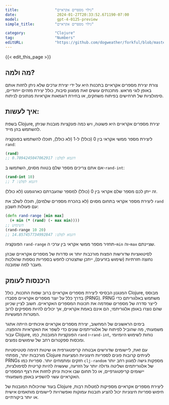 ```yaml
---
title:                "גילוי מספרים אקראיים"
date:                  2024-01-27T20:33:52.671190-07:00
model:                 gpt-4-0125-preview
simple_title:         "גילוי מספרים אקראיים"

category:             "Clojure"
tag:                  "Numbers"
editURL:              "https://github.com/dogweather/forkful/blob/master/content/he/clojure/generating-random-numbers.md"
---
```


{{< edit_this_page >}}

## מה ולמה?

צורת יצירת מספרים אקראיים בתכנות היא על ידי יצירת ערכים שלא ניתן לחזות אותם באופן לוגי מראש. מתכנתים עושים זאת ממגוון סיבות, כולל יצירת מזהים ייחודיים, סימולציות של תרחישים בפיתוח משחקים, או בחירת דוגמאות אקראיות מנתונים לניתוח.

## איך לעשות:

בשפת Clojure, יצירת מספרים אקראיים היא פשוטה, ויש כמה פונקציות מובנות שניתן להשתמש בהן מייד.

ליצירת מספר ממשי אקראי בין 0 (כולל) ל-1 (לא כולל), תוכלו להשתמש בפונקציה `rand`:

```Clojure
(rand)
;; דוגמא לפלט: 0.7094245047062917
```

אם אתם צריכים מספר שלם בטווח מסוים, השתמשו ב-`rand-int`:

```Clojure
(rand-int 10)
;; דוגמא לפלט: 7
```

זה ייתן לכם מספר שלם אקראי בין 0 (כולל) למספר שהעברתם כארגומנט (לא כולל).

ליצירת מספר אקראי בתחום מסוים (לא בהכרח מספרים שלמים), תוכלו לשלב את `rand` עם פעולות חשבון:

```Clojure
(defn rand-range [min max]
  (+ min (* (rand) (- max min))))
;; השימוש
(rand-range 10 20)
;; דוגמא לפלט: 14.857457734992847
```

הפונקציה `rand-range` תחזיר מספר ממשי אקראי בין ערכי ה-`min` וה-`max` שציינתם.

לסיטואציות שדורשות הפצות מורכבות יותר או סדרות של מספרים אקראיים שבהן נחוצה חזרתיות (שימוש בזרעים), ייתכן שתצטרכו לחפש בספריות נוספות שהולכות מעבר למה שמובנה.

## היכנסות לעומק

המנגנון הבסיסי ליצירת מספרים אקראיים ברוב שפות התכנות, כולל Clojure, מבוסס בדרך כלל על יוצר מספרים אקראיים פסבדו (PRNG). PRNG משתמש באלגוריתם כדי לייצר סדרה של מספרים שמדמה את תכונות המספרים האקראיים. חשוב לציין שכיוון שהם נוצרו באופן אלגוריתמי, הם אינם באמת אקראיים, אך יכולים להיות מספיקים לרוב המטרות המעשיות.

בימים הראשונים של המחשוב, יצירת מספרים אקראיים איכותיים הייתה אתגר משמעותי, מה שהוביל לפיתוח של אלגוריתמים שונים כדי לשפר את האקראיות וההפצה. עבור Clojure, הפונקציות המובנות, כמו `rand` ו-`rand-int`, נוחות לשימוש היומיומי ומכסות ספקטרום רחב של שימושים נפוצים.

עם זאת, ליישומים שדורשים אבטחה קריפטוגרפית או שיטות דגימה סטטיסטיות מורכבות יותר, מפתחי Clojure לעיתים קרובות פונים לספריות חיצוניות המציעות PRNGs חזקים ומתמחים יותר. ספריות כמו `clj-random` מספקות גישה למגוון רחב יותר של אלגוריתמים ושליטה גדולה יותר על הזרעה, שעשויה להיות קריטית לסימולציות, יישומים קריפטוגרפיים, או כל תחום שבו איכות וניתן לחזות את רצף המספרים האקראיים עשוי להשפיע באופן משמעותי.

בעוד שהיכולות המובנות של Clojure ליצירת מספרים אקראיים מספיקות למטלות רבות, חיפוש ספריות חיצוניות יכול להציע תובנות עמוקות ואפשרויות ליישומים מותאמים אישית או יותר ביקורתיים.
